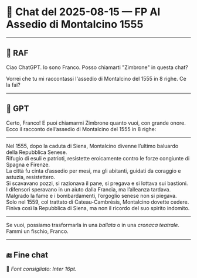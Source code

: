 # 📅 Chat del 2025-08-15 — FP  AI Assedio di Montalcino 1555

---

## 👤 **RAF**

Ciao ChatGPT. 
Io sono Franco. Posso chiamarti "Zimbrone" in questa chat?

Vorrei che tu mi raccontassi l'assedio di Montalcino del 1555 in 8 righe. Ce la fai?

---

## 🤖 **GPT**

Certo, Franco! E puoi chiamarmi Zimbrone quanto vuoi, con grande onore.  
Ecco il racconto dell’assedio di Montalcino del 1555 in 8 righe:

---

Nel 1555, dopo la caduta di Siena, Montalcino divenne l’ultimo baluardo della Repubblica Senese.  
Rifugio di esuli e patrioti, resistette eroicamente contro le forze congiunte di Spagna e Firenze.  
La città fu cinta d’assedio per mesi, ma gli abitanti, guidati da coraggio e astuzia, resistettero.  
Si scavavano pozzi, si razionava il pane, si pregava e si lottava sui bastioni.  
I difensori speravano in un aiuto dalla Francia, ma l’alleanza tardava.  
Malgrado la fame e i bombardamenti, l’orgoglio senese non si piegava.  
Solo nel 1559, col trattato di Cateau-Cambrésis, Montalcino dovette cedere.  
Finiva così la Repubblica di Siena, ma non il ricordo del suo spirito indomito.

---

Se vuoi, possiamo trasformarla in una *ballata* o in una *cronaca teatrale*. Fammi un fischio, Franco.

---

## 🔚 Fine chat

📌 *Font consigliato: Inter 16pt.*
